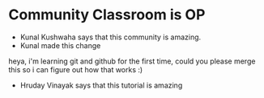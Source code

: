 # Community Classroom is OP

- Kunal Kushwaha says that this community is amazing.
- Kunal made this change

heya, i'm learning git and github for the first time, could you please merge this so i can figure out how that works :)
- Hruday Vinayak says that this tutorial is amazing

